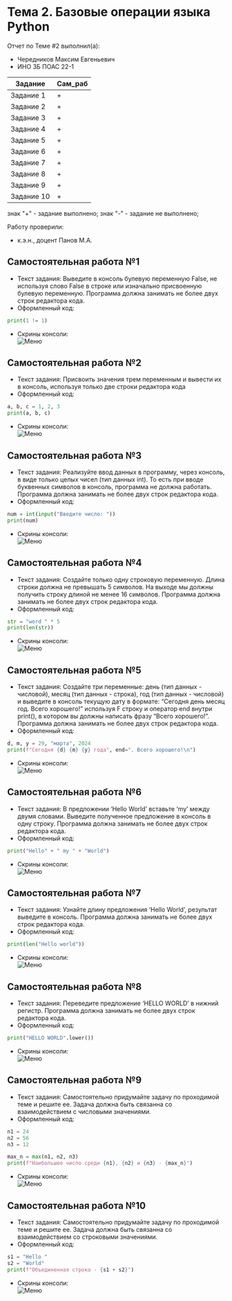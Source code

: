 # Тема 2. Базовые операции языка Python
Отчет по Теме #2 выполнил(а):
- Чередников Максим Евгеньевич
- ИНО ЗБ ПОАС 22-1

| Задание | Сам_раб |
| ------ | ------ | 
| Задание 1 | + |
| Задание 2 | + |
| Задание 3 | + | 
| Задание 4 | + | 
| Задание 5 | + | 
| Задание 6 | + | 
| Задание 7 | + | 
| Задание 8 | + | 
| Задание 9 | + | 
| Задание 10 | + | 

знак "+" - задание выполнено; знак "-" - задание не выполнено;

Работу проверили:
- к.э.н., доцент Панов М.А.

## Самостоятельная работа №1
- Текст задания: Выведите в консоль булевую переменную False, не используя слово False в строке или изначально присвоенную булевую переменную. Программа должна занимать не более двух строк редактора кода.
- Оформленный код: <br>
```python
print(1 != 1)
```
- Скрины консоли: <br> ![Меню](https://github.com/koiiok97/pi2024/blob/Тема_2/pic/1.png)


## Самостоятельная работа №2
- Текст задания: Присвоить значения трем переменным и вывести их в консоль, используя только две строки редактора кода
- Оформленный код: <br>
```python
a, b, c = 1, 2, 3
print(a, b, c)
```
- Скрины консоли: <br> ![Меню](https://github.com/koiiok97/pi2024/blob/Тема_2/pic/2.png)


## Самостоятельная работа №3
- Текст задания: Реализуйте ввод данных в программу, через консоль, в виде только целых чисел (тип данных int). То есть при вводе буквенных символов в консоль, программа не должна работать. Программа должна занимать не более двух строк редактора кода.
- Оформленный код: <br>
```python
num = int(input("Введите число: "))
print(num)
```
- Скрины консоли: <br> ![Меню](https://github.com/koiiok97/pi2024/blob/Тема_2/pic/3.png)


## Самостоятельная работа №4
- Текст задания: Создайте только одну строковую переменную. Длина строки должна не превышать 5 символов. На выходе мы должны получить строку длиной не менее 16 символов. Программа должна занимать не более двух строк редактора кода.
- Оформленный код: <br>
```python
str = "word " * 5
print(len(str))
```
- Скрины консоли: <br> ![Меню](https://github.com/koiiok97/pi2024/blob/Тема_2/pic/4.png)



## Самостоятельная работа №5
- Текст задания: Создайте три переменные: день (тип данных - числовой), месяц (тип данных - строка), год (тип данных - числовой) и выведите в консоль текущую дату в формате: “Сегодня день месяц год. Всего хорошего!” используя F строку и оператор end внутри print(), в котором вы должны написать фразу “Всего хорошего!”. Программа должна занимать не более двух строк редактора кода.
- Оформленный код: <br>
```python
d, m, y = 29, "марта", 2024
print(f"Сегодня {d} {m} {y} года", end=". Всего хорошего!\n")
```
- Скрины консоли: <br> ![Меню](https://github.com/koiiok97/pi2024/blob/Тема_2/pic/5.png)

## Самостоятельная работа №6
- Текст задания: В предложении ‘Hello World’ вставьте ‘my’ между двумя словами. Выведите полученное предложение в консоль в одну строку. Программа должна занимать не более двух строк редактора кода.
- Оформленный код: <br>
```python
print("Hello" + " my " + "World")
```
- Скрины консоли: <br> ![Меню](https://github.com/koiiok97/pi2024/blob/Тема_2/pic/6.png)



## Самостоятельная работа №7
- Текст задания: Узнайте длину предложения ‘Hello World’, результат выведите в консоль. Программа должна занимать не более двух строк редактора кода.
- Оформленный код: <br>
```python
print(len("Hello world"))
```
- Скрины консоли: <br> ![Меню](https://github.com/koiiok97/pi2024/blob/Тема_2/pic/7.png)


## Самостоятельная работа №8
- Текст задания: Переведите предложение ‘HELLO WORLD’ в нижний регистр. Программа должна занимать не более двух строк редактора кода.
- Оформленный код: <br>
```python
print("HELLO WORLD".lower())
```
- Скрины консоли: <br> ![Меню](https://github.com/koiiok97/pi2024/blob/Тема_2/pic/8.png)



## Самостоятельная работа №9
- Текст задания: Самостоятельно придумайте задачу по проходимой теме и решите ее. Задача должна быть связанна со взаимодействием с числовыми значениями.
- Оформленный код: <br>
```python
n1 = 24
n2 = 56
n3 = 12

max_n = max(n1, n2, n3)
print(f"Наибольшее число среди {n1}, {n2} и {n3} - {max_n}")
```
- Скрины консоли: <br> ![Меню](https://github.com/koiiok97/pi2024/blob/Тема_2/pic/9.png)


## Самостоятельная работа №10
- Текст задания: Самостоятельно придумайте задачу по проходимой теме и решите ее. Задача должна быть связанна со взаимодействием со строковыми значениями.
- Оформленный код: <br>
```python
s1 = "Hello "
s2 = "World"
print(f"Объединенная строка - {s1 + s2}")
```
- Скрины консоли: <br> ![Меню](https://github.com/koiiok97/pi2024/blob/Тема_2/pic/10.png)


















